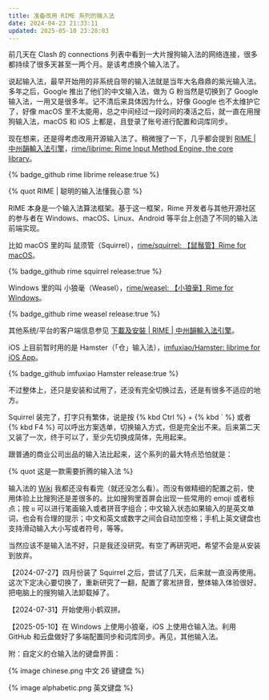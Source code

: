 ```yaml
---
title: 准备改用 RIME 系列的输入法
date: 2024-04-23 21:33:11
updated: 2025-05-10 23:28:03
---
```


前几天在 Clash 的 connections 列表中看到一大片搜狗输入法的网络连接，很多都持续了很多天甚至一两个月。是该考虑换个输入法了。

说起输入法，最早开始用的非系统自带的输入法就是当年大名鼎鼎的紫光输入法。多年之后，Google 推出了他们的中文输入法，做为 G 粉当然是切换到了 Google 输入法，一用又是很多年。记不清后来具体因为什么，好像 Google 也不太维护它了，好像 macOS 里不太能用，总之中间经过一段时间的凑活之后，就一直在用搜狗输入法，macOS 和 iOS 上都是，且登录了账号进行配置和词库同步。

现在想来，还是得考虑改用开源输入法了。稍微搜了一下，几乎都会提到 [RIME | 中州韻輸入法引擎](https://rime.im/)，[rime/librime: Rime Input Method Engine, the core library](https://github.com/rime/librime)。

{% badge_github rime librime release:true %}

{% quot RIME | 聪明的输入法懂我心意 %}

RIME 本身是一个输入法算法框架。基于这一框架，Rime 开发者与其他开源社区的参与者在 Windows、macOS、Linux、Android 等平台上创造了不同的输入法前端实现。

比如 macOS 里的叫 鼠须管（Squirrel），[rime/squirrel: 【鼠鬚管】Rime for macOS](https://github.com/rime/squirrel)。

{% badge_github rime squirrel release:true %}

Windows 里的叫 小狼毫（Weasel），[rime/weasel: 【小狼毫】Rime for Windows](https://github.com/rime/weasel)。

{% badge_github rime weasel release:true %}

其他系统/平台的客户端信息参见 [下載及安裝 | RIME | 中州韻輸入法引擎](https://rime.im/download/)。

iOS 上目前暂时用的是 Hamster（「仓」输入法），[imfuxiao/Hamster: librime for iOS App](https://github.com/imfuxiao/Hamster)。

{% badge_github imfuxiao Hamster release:true %}

不过整体上，还只是安装和试用了，还没有完全切换过去，还是有很多不适应的地方。

Squirrel 装完了，打字只有繁体，说是按 {% kbd Ctrl %} + {% kbd ` %} 或者 {% kbd F4 %} 可以呼出方案选单，切换输入方式，但是完全出不来。后来第二天又装了一次，终于可以了，至少先切换成简体，先用起来。

跟普通的商业公司出品的输入法比起来，这个系列的最大特点恐怕就是：

{% quot 这是一款需要折腾的输入法 %}

输入法的 [Wiki](https://github.com/rime/home/wiki) 我都还没有看完（就还没怎么看）。而没有做精细的配置之前，使用体验上比搜狗还是差很多的。比如搜狗里首屏会出现一些常用的 emoji 或者标点；按 `u` 可以进行笔画输入或者拼音字组合；中文输入状态如果输入的是英文单词，也会有合理的提示；中文和英文或数字之间会自动加空格；手机上英文键盘也支持滑动输入大小写或者符号，等等。

当然应该不是输入法不好，只是我还没研究。有空了再研究吧，希望不会是从安装到放弃。

【2024-07-27】四月份装了 Squirrel 之后，尝试了几天，后来就一直没再使用。这次下定决心要切换了，重新研究了一翻，配置了雾凇拼音，整体输入体验很好。把电脑上的搜狗输入法卸载掉了。

【2024-07-31】开始使用小鹤双拼。

【2025-05-10】在 Windows 上使用小狼毫，iOS 上使用仓输入法。利用 GitHub 和云盘做好了多端配置同步和词库同步。再见，其他输入法。

附：自定义的仓输入法的键盘界面：

{% image chinese.png 中文 26 键键盘 %}

{% image alphabetic.png 英文键盘 %}
